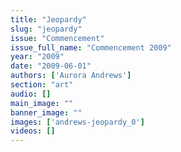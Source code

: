```yaml
---
title: "Jeopardy"
slug: "jeopardy"
issue: "Commencement"
issue_full_name: "Commencement 2009"
year: "2009"
date: "2009-06-01"
authors: ['Aurora Andrews']
section: "art"
audio: []
main_image: ""
banner_image: ""
images: ['andrews-jeopardy_0']
videos: []
---
```

